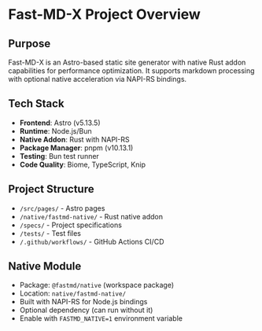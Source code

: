 # Fast-MD-X Project Overview

## Purpose
Fast-MD-X is an Astro-based static site generator with native Rust addon capabilities for performance optimization. It supports markdown processing with optional native acceleration via NAPI-RS bindings.

## Tech Stack
- **Frontend**: Astro (v5.13.5)
- **Runtime**: Node.js/Bun
- **Native Addon**: Rust with NAPI-RS
- **Package Manager**: pnpm (v10.13.1)
- **Testing**: Bun test runner
- **Code Quality**: Biome, TypeScript, Knip

## Project Structure
- `/src/pages/` - Astro pages
- `/native/fastmd-native/` - Rust native addon
- `/specs/` - Project specifications
- `/tests/` - Test files
- `/.github/workflows/` - GitHub Actions CI/CD

## Native Module
- Package: `@fastmd/native` (workspace package)
- Location: `native/fastmd-native/`
- Built with NAPI-RS for Node.js bindings
- Optional dependency (can run without it)
- Enable with `FASTMD_NATIVE=1` environment variable